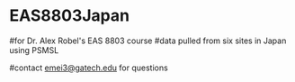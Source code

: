 # EAS8803Japan
#for Dr. Alex Robel's EAS 8803 course
#data pulled from six sites in Japan using PSMSL

#contact emei3@gatech.edu for questions
